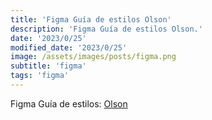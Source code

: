 ```yaml
---
title: 'Figma Guía de estilos Olson'
description: 'Figma Guía de estilos Olson.'
date: '2023/0/25'
modified_date: '2023/0/25'
image: /assets/images/posts/figma.png
subtitle: 'figma'
tags: 'figma'
---
```


Figma Guía de estilos: [Olson](https://www.figma.com/community/file/1000492468755408581/Olson-Style-Guide---Free-Download)
